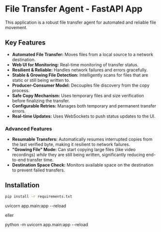 # File Transfer Agent - FastAPI App

This application is a robust file transfer agent for automated and reliable file movement.

## Key Features

- **Automated File Transfer:** Moves files from a local source to a network destination.
- **Web UI for Monitoring:** Real-time monitoring of transfer status.
- **Resilient & Reliable:** Handles network failures and errors gracefully.
- **Stable & Growing File Detection:** Intelligently scans for files that are static or still being written to.
- **Producer-Consumer Model:** Decouples file discovery from the copy process.
- **Safe Copy Mechanism:** Uses temporary files and size verification before finalizing the transfer.
- **Configurable Retries:** Manages both temporary and permanent transfer errors.
- **Real-time Updates:** Uses WebSockets to push status updates to the UI.

### Advanced Features

- **Resumable Transfers:** Automatically resumes interrupted copies from the last verified byte, making it resilient to network failures.
- **"Growing File" Mode:** Can start copying large files (like video recordings) *while* they are still being written, significantly reducing end-to-end transfer time.
- **Destination Space Check:** Monitors available space on the destination to prevent failed transfers.

## Installation

```cmd
pip install -r requirements.txt
```

uvicorn app.main:app --reload

eller

python -m uvicorn app.main:app --reload